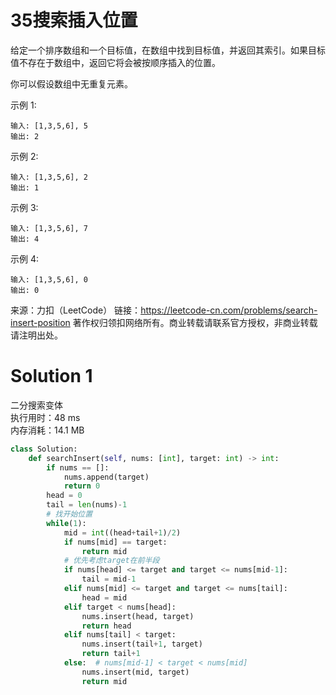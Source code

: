 # 35搜索插入位置

给定一个排序数组和一个目标值，在数组中找到目标值，并返回其索引。如果目标值不存在于数组中，返回它将会被按顺序插入的位置。

你可以假设数组中无重复元素。

示例 1:
```
输入: [1,3,5,6], 5
输出: 2
```
示例 2:
```
输入: [1,3,5,6], 2
输出: 1
```
示例 3:
```
输入: [1,3,5,6], 7
输出: 4
```
示例 4:
```
输入: [1,3,5,6], 0
输出: 0
```
来源：力扣（LeetCode）
链接：https://leetcode-cn.com/problems/search-insert-position
著作权归领扣网络所有。商业转载请联系官方授权，非商业转载请注明出处。

# Solution 1
二分搜索变体  
执行用时：48 ms  
内存消耗：14.1 MB  
``` python
class Solution:
    def searchInsert(self, nums: [int], target: int) -> int:
        if nums == []:
            nums.append(target)
            return 0
        head = 0
        tail = len(nums)-1
        # 找开始位置
        while(1):
            mid = int((head+tail+1)/2)
            if nums[mid] == target:
                return mid
            # 优先考虑target在前半段
            if nums[head] <= target and target <= nums[mid-1]:
                tail = mid-1
            elif nums[mid] <= target and target <= nums[tail]:
                head = mid
            elif target < nums[head]:
                nums.insert(head, target)
                return head
            elif nums[tail] < target:
                nums.insert(tail+1, target)
                return tail+1
            else:  # nums[mid-1] < target < nums[mid]
                nums.insert(mid, target)
                return mid
```